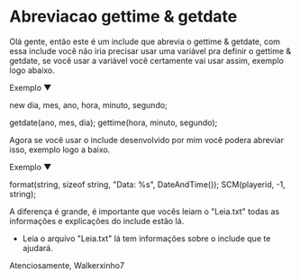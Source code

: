 # Abreviacao gettime & getdate

Olá gente, então este é um include que abrevia o gettime & getdate, com essa include você não
iria precisar usar uma variável pra definir o gettime & getdate, se você usar a variável você
certamente vai usar assim, exemplo logo abaixo.

Exemplo ▼

new dia, mes, ano, hora, minuto, segundo;

getdate(ano, mes, dia);
gettime(hora, minuto, segundo);

Agora se você usar o include desenvolvido por mim você podera abreviar isso, exemplo logo a
baixo.

Exemplo ▼

format(string, sizeof string, "Data: %s", DateAndTime());
SCM(playerid, -1, string);

A diferença é grande, é importante que vocês leiam o "Leia.txt" todas as informações e
explicações do include estão lá.

* Leia o arquivo "Leia.txt" lá tem informações sobre o include que te ajudará.

Atenciosamente, Walkerxinho7
